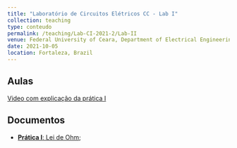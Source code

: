 ```yaml
---
title: "Laboratório de Circuitos Elétricos CC - Lab I"
collection: teaching
type: conteudo
permalink: /teaching/Lab-CI-2021-2/Lab-II
venue: Federal University of Ceara, Department of Electrical Engineering
date: 2021-10-05
location: Fortaleza, Brazil
---
```


## Aulas
[Video com explicação da prática I]()

## Documentos
- [**Prática I**: Lei de Ohm]();

